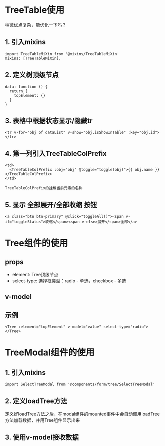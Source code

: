 # TreeTable使用

稍微优点复杂，能优化一下吗？

## 1. 引入mixins

    import TreeTableMiXin from '@mixins/TreeTableMiXin'
    mixins: [TreeTableMiXin],

## 2. 定义树顶级节点

    data: function () {
      return {
        topElement: {}
      }
    }

## 3. 表格中根据状态显示/隐藏tr

    <tr v-for="obj of dataList" v-show="obj.isShowInTable" :key="obj.id">
    </tr>

## 4. 第一列引入TreeTableColPrefix

    <td>
      <TreeTableColPrefix :obj="obj" @toggle="toggle(obj)">{{ obj.name }}</TreeTableColPrefix>
    </td>

    TreeTableColPrefix的挂载当前元素的名称

## 5. 显示 全部展开/全部收缩 按钮

    <a class="btn btn-primary" @click="toggleAll()"><span v-if="toggleStatus">收缩</span><span v-else>展开</span>全部</a>


# Tree组件的使用

## props
- element: Tree顶级节点
- select-type: 选择框类型：radio - 单选，checkbox - 多选

## v-model

## 示例

    <Tree :element="topElement" v-model="value" select-type="radio"></Tree>

# TreeModal组件的使用

## 1. 引入mixins

    import SelectTreeModal from '@components/form/tree/SelectTreeModal'

## 2. 定义loadTree方法

定义好loadTree方法之后，在modal组件的mounted事件中会自动调用loadTree方法加载数据，并用Tree组件显示出来

## 3. 使用v-model接收数据

